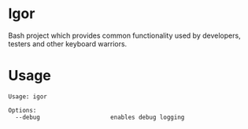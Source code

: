 # Igor
Bash project which provides common functionality used by developers, testers and other keyboard warriors.

# Usage

```
Usage: igor

Options:
  --debug                    enables debug logging

```
